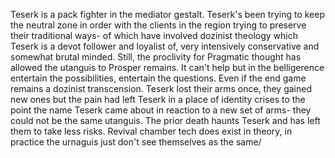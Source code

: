 Teserk is a pack fighter in the mediator gestalt. Teserk's been trying to keep the neutral zone in order with the clients in the region trying to preserve their traditional ways- of which have involved dozinist theology which Teserk is a devot follower and loyalist of, very intensively conservative and somewhat brutal minded. Still, the proclivity for Pragmatic thought has allowed the utanguis to Prosper remains. It can't help but in the belligerence entertain the possibilities, entertain the questions. Even if the end game remains a dozinist transcension. Teserk lost their arms once, they gained new ones but the pain had left Teserk in a place of identity crises to the point the name Teserk came about in reaction to a new set of arms- they could not be the same utanguis. The prior death haunts Teserk and has left them to take less risks. Revival chamber tech does exist in theory, in practice the urnaguis just don't see themselves as the same/